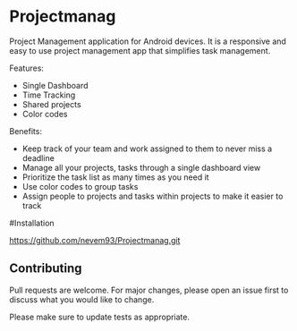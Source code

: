 # Projectmanag

Project Management application for Android devices.
It is a responsive and easy to use project management app that simplifies task management. 

Features:
- Single Dashboard
- Time Tracking
- Shared projects
- Color codes

Benefits:
- Keep track of your team and work assigned to them to never miss a deadline
- Manage all your projects, tasks through a single dashboard view
- Prioritize the task list as many times as you need it
- Use color codes to group tasks
- Assign people to projects and tasks within projects to make it easier to track 


#Installation

https://github.com/nevem93/Projectmanag.git

## Contributing
Pull requests are welcome. For major changes, please open an issue first to discuss what you would like to change.

Please make sure to update tests as appropriate.
